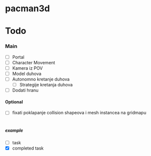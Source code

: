 # pacman3d

# Todo
### Main
- [ ] Portal
- [ ] Character Movement
- [ ] Kamera iz POV
- [ ] Model duhova
- [ ] Autonomno kretanje duhova
  - [ ] Strategije kretanja duhova
- [ ] Dodati hranu

#### Optional
- [ ] fixati poklapanje collision shapeova i mesh instancea na gridmapu

#

##### example
- [ ] task
- [x] completed task
